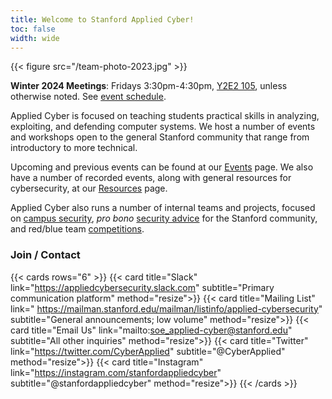 ```yaml
---
title: Welcome to Stanford Applied Cyber!
toc: false
width: wide
---
```


{{< figure src="/team-photo-2023.jpg" >}}

**Winter 2024 Meetings**: Fridays 3:30pm-4:30pm, [Y2E2 105](https://campus-map.stanford.edu/?srch=Y2E2), unless otherwise noted. See [event schedule](https://docs.google.com/spreadsheets/d/1BRya2g0tXbu1OQDVHjcpaixstF0pof3E1WKAKlbYOjU/).

Applied Cyber is focused on teaching students practical skills in analyzing, exploiting, and defending computer systems. We host a number of events and workshops open to the general Stanford community that range from introductory to more technical.

Upcoming and previous events can be found at our [Events](/events) page. We also have a number of recorded events, along with general resources for cybersecurity, at our [Resources](/resources) page. 

Applied Cyber also runs a number of internal teams and projects, focused on [campus security](/projects), *pro bono* [security advice](https://securityclinic.org) for the Stanford community, and red/blue team [competitions](/competitions).

### Join / Contact

{{< cards rows="6" >}}
{{< card title="Slack" link="https://appliedcybersecurity.slack.com" subtitle="Primary communication platform" method="resize">}}
{{< card title="Mailing List" link=" https://mailman.stanford.edu/mailman/listinfo/applied-cybersecurity" subtitle="General announcements; low volume" method="resize">}}
{{< card title="Email Us" link="mailto:soe_applied-cyber@stanford.edu" subtitle="All other inquiries" method="resize">}}
{{< card title="Twitter" link="https://twitter.com/CyberApplied" subtitle="@CyberApplied" method="resize">}}
{{< card title="Instagram" link="https://instagram.com/stanfordappliedcyber" subtitle="@stanfordappliedcyber" method="resize">}}
{{< /cards >}}
